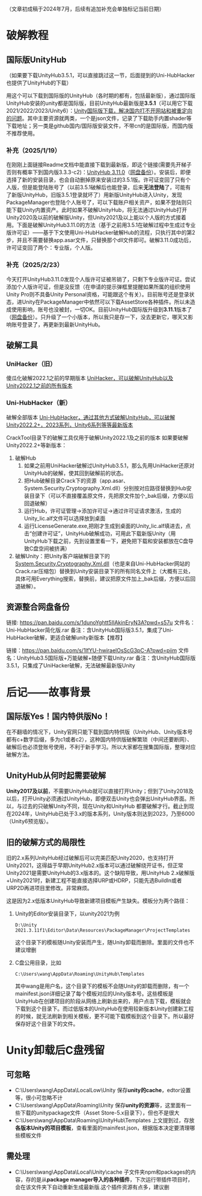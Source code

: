 （文章初成稿于2024年7月，后续有追加补充会单独标记当前日期）

# 破解教程

## 国际版UnityHub

（如果要下载UnityHub3.5.1，可以直接跳过这一节，后面提到的Uni-HubHacker也提供了UnityHub的下载）

用这个可以下载到国际版的UnityHub（各时期的都有，包括最新版），通过国际版UnityHub安装的unity都是国际版，目前UnityHub最新版是**3.5.1**（可以用它下载2021/2022/2023/Unity6）：[Unity国际版下载，解决国内打不开网站和被重定向的问题](https://github.com/AlianBlank/download.unity.com)。其中主要资源就两类，一个是json文件，记录了下载助手内置shader等下载地址；另一类是github国内/国际版安装文件，不带cn的是国际版，而国内版不推荐使用。

### 补充（2025/1/19）

在刚刚上面链接Readme文档中能直接下载到最新版，即这个链接(需要先开梯子否则有概率下到国内版3.3.3-c2)：[UnityHub 3.11.0](https://public-cdn.cloud.unity3d.com/hub/prod/UnityHubSetup.exe)（[网盘备份](https://pan.baidu.com/s/17ZbOVJWJX3-oC8g80rnY-g?pwd=bxze)）。安装后，即便选择了新的安装目录，也会自动删掉原来安装过的3.5.1版。许可证变回了只有个人版，但是能登陆账号了（以前3.5.1破解后也能登录，后来**无法登陆**了，可能有了新版UnityHub，旧版3.5.1登录就坏了）用新版UnityHub进入Unity，发现PackageManager也登陆个人账号了，可以下载账户相关资产，如果不登陆则只能下载Unity内置资产。此时如果不破解UnityHub，将无法通过UnityHub打开Unity2020及以前的破解版Unity，但Unity2021及以上能以个人版的方式接着用。下面是破解UnityHub3.11.0的方法（基于之前用3.5.1在破解过程中生成过专业版许可证）——基于下文使用Uni-HubHacker破解Hub的流程，只执行其中的第2步，并且不需要替换app.asar文件，只替换那个dll文件即可。破解3.11.0成功后，许可证变回了两个：专业版，个人版。

### 补充（2025/2/23）

今天打开UnityHub3.11.0发现个人版许可证被吊销了，只剩下专业版许可证。尝试添加个人版许可证，但是没反馈（在申请的提示弹框里提醒如果所属的组织使用Unity Pro则不具备Unity Personal资格，可能跟这个有关）。目前账号还是登录状态，进Unity在PackageManager中依然可以下载AssetStore各种插件。所以未造成使用影响，账号也没被封，一切OK。目前UnityHub国际版升级到**3.11.1**版本了（[网盘备份](https://pan.baidu.com/s/15axgujkPwCW0n_PFUykJkQ?pwd=tc6d)）。只升级了一个小版本，所以我只是存一下，没去更新它，哪天又影响账号登录了，再更新到最新UnityHub。

## 破解工具

### UniHacker（旧）

傻瓜化破解2022.1之前的早期版本
[UniHacker，可以破解UnityHub以及Unity2022.1之前的所有版本](https://github.com/tylearymf/UniHacker)



### Uni-HubHacker（新）

破解全部版本
[Uni-HubHacker，通过其他方式破解UnityHub，可以破解Unity2022.2+，2023系列，Unity6系列等等最新版本](https://github.com/parhelia512/Uni-HubHacker)

CrackTool目录下的破解工具仅用于破解Unity2022.1及之前的版本
如果要破解Unity2022.2+等新版本：

1. 破解Hub
   1. 如果之前用UniHacker破解过UnityHub3.5.1，那么先用UniHacker还原对UnityHub的破解，使其回到破解前的状态。
   2. 把Hub破解目录Crack下的资源（app.asar、System.Security.Cryptography.Xml.dll）分别按对应路径替换到Hub安装目录下（可以不直接覆盖原文件，先把原文件加个_bak后缀，方便以后回退破解）
   3. 运行Hub，许可证管理->添加许可证->通过许可证请求激活，生成的Unity_lic.alf文件可以选择放到桌面
   4. 运行LicenseGenerate.exe,把刚才生成到桌面的Unity_lic.alf填进去，点击“创建许可证”，UnityHub破解成功，可用此下载新版Unity（用UnityHub下载之前，先到设置里看一下，避免把下载和安装都放在C盘导致C盘空间被挤满）
2. 破解Unity：把Unity客户端破解目录下的[System.Security.Cryptography.Xml.dll](./System.Security.Cryptography.Xml.dll)（也是来自Uni-HubHacker网站的Crack.rar压缩包）替换到Unity安装目录下的所有同名文件上（大概有三处，具体可用Everything搜索，替换前，建议把原文件加上_bak后缀，方便以后回退破解）。

## 资源整合网盘备份

链接: https://pan.baidu.com/s/1dunoYghtt5IIAkinEryN3A?pwd=s57u
文件名：Uni-HubHacker简化版.rar
备注：含UnityHub国际版3.5.1，集成了Uni-HubHacker破解，更适合破解unity新版本【推荐】

链接：https://pan.baidu.com/s/1lfYU-hwiraelOsScG3pC-A?pwd=piim
文件名：UnityHub3.5国际版+万能破解+随便下载Unity.rar
备注：含UnityHub国际版3.5.1，只集成了UniHacker破解，无法破解最新版Unity

# 后记——故事背景

## 国际版Yes！国内特供版No！

在不翻墙的情况下，Unity官网只能下载到国内特供版（UnityHub、Unity版本号都有c+数字后缀，多为c1或者c2），这种国内特供版破解繁琐（中间还要断网）、破解后也必须登账号使用，不利于新手学习。所以大家都在搜集国际版，整理对应破解方法。

## UnityHub从何时起需要破解

**Unity2017及以前**，不需要UnityHub就可以直接打开Unity；但到了Unity2018及以后，打开Unity必须通过UnityHub，即便双击Unity也会弹出UnityHub界面。所以，与过去的只破解Unity不同，现在Unity和UnityHub 都要破解才行。截止到现在2024年，UnityHub已处于3.x的版本系列，Unity版本则达到2023，乃至6000（Unity6预览版）。

## 旧的破解方式的局限性

旧的2.x系列UnityHub经过破解后可以完美匹配Unity2020，也支持打开Unity2021，这得益于早期UnityHub2.x版本可以通过破解绕开证书，但正常Unity2021是需要UnityHub的3.x版本的。这个缺陷导致，用UnityHub 2.x破解版+Unity2021时，新建工程不能直接选择URP或HDRP，只能先选BuildIn或者URP2D再进项目里修改。非常麻烦。

这是因为2.x低版本UnityHub导致新建项目模板产生缺失。模板分为两个路径：

1. Unity的Editor安装目录下，以unity2021为例

   ```
   D:\Unity 2021.3.11f1\Editor\Data\Resources\PackageManager\ProjectTemplates
   ```

   这个目录下的模板随Unity安装而产生，随Unity卸载而删除。里面的文件也不建议增删

2. C盘公用目录，比如

   ```
   C:\Users\wang\AppData\Roaming\UnityHub\Templates
   ```

   其中wang是用户名，这个目录下的模板不会随Unity的卸载而删除，有一个mainifest.json详细记录了每个模板对应的Unity版本号。这些模板是UnityHub在创建项目的阶段从网络上刷新出来的，用户点击下载，模板就会下载到这个目录下。而过低版本的UnityHub在使用较新版本Unity创建新工程的时候，就无法刷新到相关模板，更不可能下载模板到这个目录下。所以最好保存好这个目录下的文件。

# Unity卸载后C盘残留

## 可忽略

- C:\Users\wang\AppData\LocalLow\Unity 保存**unity的cache**，edtor设置等，很小可忽略不计
- C:\Users\wang\AppData\Roaming\Unity 保存**unity的资源**等，这里面有一些下载的unitypackage文件（Asset Store-5.x目录下），但也不是很大
- C:\Users\wang\AppData\Roaming\UnityHub\Templates 上文提到过，存放**各版本Unity的项目模板**，查看里面的mainifest.json，根据版本决定要清理哪些模板文件

## 需处理

- C:\Users\wang\AppData\Local\Unity\cache 子文件夹npm和packages的内容，存的是从**package manager导入的各种插件**，下次运行带插件项目时，会在该文件夹下自动重新生成最新版.这个插件资源有点多，建议删
